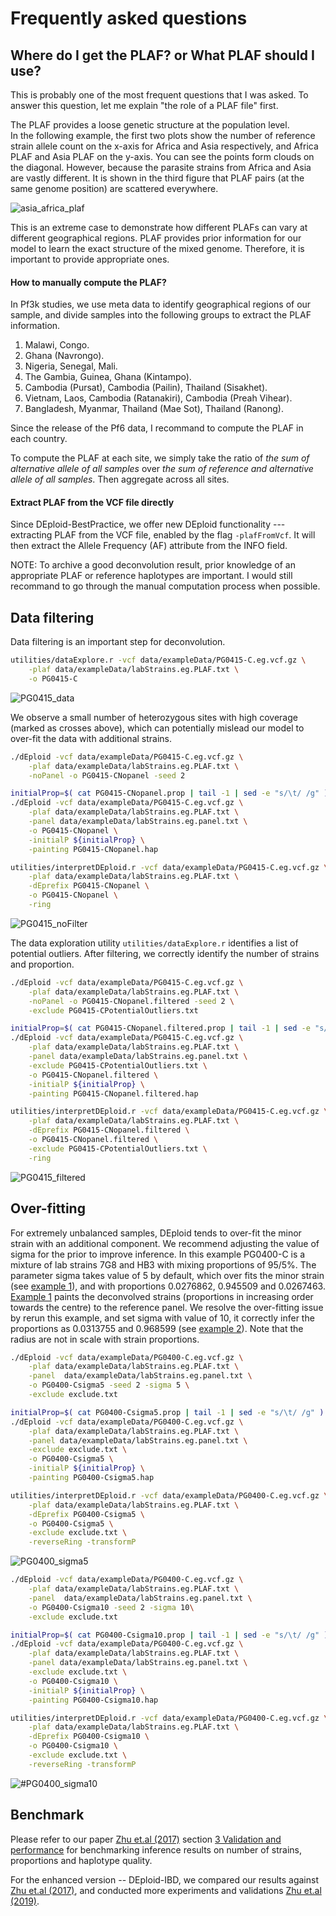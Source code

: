 Frequently asked questions
==========================

Where do I get the PLAF? or What PLAF should I use?
---------------------------------------------------

This is probably one of the most frequent questions that I was asked. To answer this question, let me explain "the role of a PLAF file" first.

The PLAF provides a loose genetic structure at the population level.   
In the following example, the first two plots show the number of reference strain allele count on the x-axis for Africa and Asia respectively, and Africa PLAF and Asia PLAF on the y-axis. You can see the points form clouds on the diagonal. However, because the parasite strains from Africa and Asia are vastly different. It is shown in the third figure that PLAF pairs (at the same genome position) are scattered everywhere.  

![asia_africa_plaf](_static/asia_africa_plaf_example.png "Asia Africa PLAF")

This is an extreme case to demonstrate how different PLAFs can vary at different geographical regions. PLAF provides prior information for our model to learn the exact structure of the mixed genome. Therefore, it is important to provide appropriate ones.

#### How to manually compute the PLAF?

In Pf3k studies, we use meta data to identify geographical regions of our sample, and divide samples into the following groups to extract the PLAF information.

  1. Malawi, Congo.
  2. Ghana (Navrongo).
  3. Nigeria, Senegal, Mali.
  4. The Gambia, Guinea, Ghana (Kintampo).
  5. Cambodia (Pursat), Cambodia (Pailin), Thailand (Sisakhet).
  6. Vietnam, Laos, Cambodia (Ratanakiri), Cambodia (Preah Vihear).
  7. Bangladesh, Myanmar, Thailand (Mae Sot), Thailand (Ranong).

Since the release of the Pf6 data, I recommand to compute the PLAF in each country.

To compute the PLAF at each site, we simply take the ratio of *the sum of alternative allele of all samples* over *the sum of reference and alternative allele of all samples*. Then aggregate across all sites.

#### Extract PLAF from the VCF file directly

Since DEploid-BestPractice, we offer new DEploid functionality --- extracting PLAF from the VCF file, enabled by the flag `-plafFromVcf`. It will then extract the Allele Frequency (AF) attribute from the INFO field.

NOTE: To archive a good deconvolution result, prior knowledge of an appropriate PLAF or reference haplotypes are important. I would still recommand to go through the manual computation process when possible. 


Data filtering
--------------
Data filtering is an important step for deconvolution.

```bash
utilities/dataExplore.r -vcf data/exampleData/PG0415-C.eg.vcf.gz \
    -plaf data/exampleData/labStrains.eg.PLAF.txt \
    -o PG0415-C
```

![PG0415_data](_static/PG0415-CaltVsRefAndWSAFvsPLAF.png "PG0415-C data explore")

We observe a small number of heterozygous sites with high coverage (marked as crosses above), which can potentially mislead our model to over-fit the data with additional strains.

```bash
./dEploid -vcf data/exampleData/PG0415-C.eg.vcf.gz \
    -plaf data/exampleData/labStrains.eg.PLAF.txt \
    -noPanel -o PG0415-CNopanel -seed 2

initialProp=$( cat PG0415-CNopanel.prop | tail -1 | sed -e "s/\t/ /g" )
./dEploid -vcf data/exampleData/PG0415-C.eg.vcf.gz \
    -plaf data/exampleData/labStrains.eg.PLAF.txt \
    -panel data/exampleData/labStrains.eg.panel.txt \
    -o PG0415-CNopanel \
    -initialP ${initialProp} \
    -painting PG0415-CNopanel.hap

utilities/interpretDEploid.r -vcf data/exampleData/PG0415-C.eg.vcf.gz \
    -plaf data/exampleData/labStrains.eg.PLAF.txt \
    -dEprefix PG0415-CNopanel \
    -o PG0415-CNopanel \
    -ring

```
![PG0415_noFilter](_static/PG0415-CNopanel.ring.png "PG0415-C deconvolution without filtering")

The data exploration utility `utilities/dataExplore.r` identifies a list of potential outliers. After filtering, we correctly identify the number of strains and proportion.

```bash
./dEploid -vcf data/exampleData/PG0415-C.eg.vcf.gz \
    -plaf data/exampleData/labStrains.eg.PLAF.txt \
    -noPanel -o PG0415-CNopanel.filtered -seed 2 \
    -exclude PG0415-CPotentialOutliers.txt

initialProp=$( cat PG0415-CNopanel.filtered.prop | tail -1 | sed -e "s/\t/ /g" )
./dEploid -vcf data/exampleData/PG0415-C.eg.vcf.gz \
    -plaf data/exampleData/labStrains.eg.PLAF.txt \
    -panel data/exampleData/labStrains.eg.panel.txt \
    -exclude PG0415-CPotentialOutliers.txt \
    -o PG0415-CNopanel.filtered \
    -initialP ${initialProp} \
    -painting PG0415-CNopanel.filtered.hap

utilities/interpretDEploid.r -vcf data/exampleData/PG0415-C.eg.vcf.gz \
    -plaf data/exampleData/labStrains.eg.PLAF.txt \
    -dEprefix PG0415-CNopanel.filtered \
    -o PG0415-CNopanel.filtered \
    -exclude PG0415-CPotentialOutliers.txt \
    -ring
```
![PG0415_filtered](_static/PG0415-CNopanel.filtered.ring.png "PG0415-C deconvolution after filtering")


Over-fitting
------------

For extremely unbalanced samples, DEploid tends to over-fit the minor strain with an additional component. We recommend adjusting the value of sigma for the prior to improve inference. In this example PG0400-C is a mixture of lab strains 7G8 and HB3 with mixing proportions of 95/5%. The parameter sigma takes value of 5 by default, which over fits the minor strain (see [example 1](#PG0400_sigma5)), and with proportions 0.0276862, 0.945509 and 0.0267463. [Example 1](#PG0400_sigma5) paints the deconvolved strains (proportions in increasing order towards the centre) to the reference panel. We resolve the over-fitting issue by rerun this example, and set sigma with value of 10, it correctly infer the proportions as 0.0313755 and 0.968599 (see [example 2](#PG0400_sigma10)). Note that the radius are not in scale with strain proportions.

```bash
./dEploid -vcf data/exampleData/PG0400-C.eg.vcf.gz \
    -plaf data/exampleData/labStrains.eg.PLAF.txt \
    -panel  data/exampleData/labStrains.eg.panel.txt \
    -o PG0400-Csigma5 -seed 2 -sigma 5 \
    -exclude exclude.txt

initialProp=$( cat PG0400-Csigma5.prop | tail -1 | sed -e "s/\t/ /g" )
./dEploid -vcf data/exampleData/PG0400-C.eg.vcf.gz \
    -plaf data/exampleData/labStrains.eg.PLAF.txt \
    -panel data/exampleData/labStrains.eg.panel.txt \
    -exclude exclude.txt \
    -o PG0400-Csigma5 \
    -initialP ${initialProp} \
    -painting PG0400-Csigma5.hap

utilities/interpretDEploid.r -vcf data/exampleData/PG0400-C.eg.vcf.gz \
    -plaf data/exampleData/labStrains.eg.PLAF.txt \
    -dEprefix PG0400-Csigma5 \
    -o PG0400-Csigma5 \
    -exclude exclude.txt \
    -reverseRing -transformP
```
<a name="PG0400_sigma5"></a>
![PG0400_sigma5](_static/PG0400-Csigma5.ring.png "PG0400-C over-fitted")

```bash
./dEploid -vcf data/exampleData/PG0400-C.eg.vcf.gz \
    -plaf data/exampleData/labStrains.eg.PLAF.txt \
    -panel  data/exampleData/labStrains.eg.panel.txt \
    -o PG0400-Csigma10 -seed 2 -sigma 10\
    -exclude exclude.txt

initialProp=$( cat PG0400-Csigma10.prop | tail -1 | sed -e "s/\t/ /g" )
./dEploid -vcf data/exampleData/PG0400-C.eg.vcf.gz \
    -plaf data/exampleData/labStrains.eg.PLAF.txt \
    -panel data/exampleData/labStrains.eg.panel.txt \
    -exclude exclude.txt \
    -o PG0400-Csigma10 \
    -initialP ${initialProp} \
    -painting PG0400-Csigma10.hap

utilities/interpretDEploid.r -vcf data/exampleData/PG0400-C.eg.vcf.gz \
    -plaf data/exampleData/labStrains.eg.PLAF.txt \
    -dEprefix PG0400-Csigma10 \
    -o PG0400-Csigma10 \
    -exclude exclude.txt \
    -reverseRing -transformP
```

<a name="PG0400_sigma10"></a>
![#PG0400_sigma10](_static/PG0400-Csigma10.ring.png "Correct PG0400-C deconvolution")




Benchmark
---------

Please refer to our paper [Zhu et.al (2017)](https://academic.oup.com/bioinformatics/advance-article/doi/10.1093/bioinformatics/btx530/4091117) section [3 Validation and performance](https://academic.oup.com/bioinformatics/advance-article/doi/10.1093/bioinformatics/btx530/4091117#96977811) for benchmarking inference results on number of strains, proportions and haplotype quality.

For the enhanced version -- DEploid-IBD, we compared our results against [Zhu et.al (2017)](https://academic.oup.com/bioinformatics/advance-article/doi/10.1093/bioinformatics/btx530/4091117), and conducted more experiments and validations [Zhu et.al (2019)](https://elifesciences.org/articles/40845#s2).
